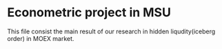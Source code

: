 # Econometric project in MSU
This file consist the main result of our research in hidden liqudity(iceberg order) in MOEX market.